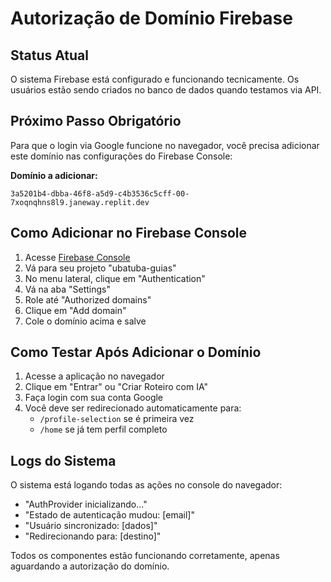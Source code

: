 # Autorização de Domínio Firebase

## Status Atual
O sistema Firebase está configurado e funcionando tecnicamente. Os usuários estão sendo criados no banco de dados quando testamos via API.

## Próximo Passo Obrigatório
Para que o login via Google funcione no navegador, você precisa adicionar este domínio nas configurações do Firebase Console:

**Domínio a adicionar:**
```
3a5201b4-dbba-46f8-a5d9-c4b3536c5cff-00-7xoqnqhns8l9.janeway.replit.dev
```

## Como Adicionar no Firebase Console
1. Acesse [Firebase Console](https://console.firebase.google.com/)
2. Vá para seu projeto "ubatuba-guias"
3. No menu lateral, clique em "Authentication"
4. Vá na aba "Settings" 
5. Role até "Authorized domains"
6. Clique em "Add domain"
7. Cole o domínio acima e salve

## Como Testar Após Adicionar o Domínio
1. Acesse a aplicação no navegador
2. Clique em "Entrar" ou "Criar Roteiro com IA"
3. Faça login com sua conta Google
4. Você deve ser redirecionado automaticamente para:
   - `/profile-selection` se é primeira vez
   - `/home` se já tem perfil completo

## Logs do Sistema
O sistema está logando todas as ações no console do navegador:
- "AuthProvider inicializando..."
- "Estado de autenticação mudou: [email]"
- "Usuário sincronizado: [dados]"
- "Redirecionando para: [destino]"

Todos os componentes estão funcionando corretamente, apenas aguardando a autorização do domínio.